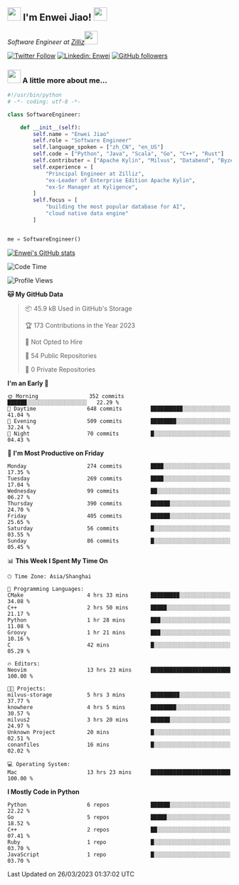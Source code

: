 <h2><img src="https://emojis.slackmojis.com/emojis/images/1531849430/4246/blob-sunglasses.gif?1531849430" width="30"/> I'm  Enwei Jiao! <img src="https://media.giphy.com/media/juBt25nT1KGys/giphy.gif" width=30> </h2>
<!-- <img align='right' src="https://media.giphy.com/media/M9gbBd9nbDrOTu1Mqx/giphy.gif" width="230"> -->
<p><em>Software Engineer at <a href="https://zilliz.com/">Zilliz</a><img src="https://media.giphy.com/media/WUlplcMpOCEmTGBtBW/giphy.gif" width="30"></em></p>

[![Twitter Follow](https://img.shields.io/twitter/follow/misteranmol?label=Follow)](https://twitter.com/intent/follow?screen_name=EnweiJiao)
[![Linkedin: Enwei](https://img.shields.io/badge/-enwei-blue?style=&logo=Linkedin&logoColor=white&link=https://www.linkedin.com/in/enwei-jiao-41192a97)](https://www.linkedin.com/in/enwei-jiao-41192a97/)
[![GitHub followers](https://img.shields.io/github/followers/jiaoew1991?label=Follow&style=social)](https://github.com/jiaoew1991)


### <img src="https://media.giphy.com/media/VgCDAzcKvsR6OM0uWg/giphy.gif" width="30"> A little more about me...  

```python
#!/usr/bin/python
# -*- coding: utf-8 -*-

class SoftwareEngineer:

    def __init__(self):
        self.name = "Enwei Jiao"
        self.role = "Software Engineer"
        self.language_spoken = ["zh_CN", "en_US"]
        self.code = ["Python", "Java", "Scala", "Go", "C++", "Rust"]
        self.contributer = ["Apache Kylin", "Milvus", "Databend", "Byzer-Lang"]
        self.experience = [
            "Principal Engineer at Zilliz",
            "ex-Leader of Enterprise Edition Apache Kylin",
            "ex-Sr Manager at Kyligence",
        ]
        self.focus = [
            "building the most popular database for AI",
            "cloud native data engine"
        ]


me = SoftwareEngineer()
```

[![Enwei's GitHub stats](https://github-readme-stats.vercel.app/api?username=jiaoew1991&count_private=true&show_icons=true)](https://github.com/jiaoew1991/jiaoew1991)

<!-- [![Top Langs](https://github-readme-stats.vercel.app/api/top-langs/?username=jiaoew1991&layout=compact)](https://github.com/jiaoew1991/jiaoew1991) -->

<!--START_SECTION:waka-->
![Code Time](http://img.shields.io/badge/Code%20Time-588%20hrs%2044%20mins-blue)

![Profile Views](http://img.shields.io/badge/Profile%20Views-0-blue)

**🐱 My GitHub Data** 

> 📦 45.9 kB Used in GitHub's Storage 
 > 
> 🏆 173 Contributions in the Year 2023
 > 
> 🚫 Not Opted to Hire
 > 
> 📜 54 Public Repositories 
 > 
> 🔑 0 Private Repositories 
 > 
**I'm an Early 🐤** 

```text
🌞 Morning                352 commits         ██████░░░░░░░░░░░░░░░░░░░   22.29 % 
🌆 Daytime                648 commits         ██████████░░░░░░░░░░░░░░░   41.04 % 
🌃 Evening                509 commits         ████████░░░░░░░░░░░░░░░░░   32.24 % 
🌙 Night                  70 commits          █░░░░░░░░░░░░░░░░░░░░░░░░   04.43 % 
```
📅 **I'm Most Productive on Friday** 

```text
Monday                   274 commits         ████░░░░░░░░░░░░░░░░░░░░░   17.35 % 
Tuesday                  269 commits         ████░░░░░░░░░░░░░░░░░░░░░   17.04 % 
Wednesday                99 commits          ██░░░░░░░░░░░░░░░░░░░░░░░   06.27 % 
Thursday                 390 commits         ██████░░░░░░░░░░░░░░░░░░░   24.70 % 
Friday                   405 commits         ██████░░░░░░░░░░░░░░░░░░░   25.65 % 
Saturday                 56 commits          █░░░░░░░░░░░░░░░░░░░░░░░░   03.55 % 
Sunday                   86 commits          █░░░░░░░░░░░░░░░░░░░░░░░░   05.45 % 
```


📊 **This Week I Spent My Time On** 

```text
🕑︎ Time Zone: Asia/Shanghai

💬 Programming Languages: 
CMake                    4 hrs 33 mins       █████████░░░░░░░░░░░░░░░░   34.08 % 
C++                      2 hrs 50 mins       █████░░░░░░░░░░░░░░░░░░░░   21.17 % 
Python                   1 hr 28 mins        ███░░░░░░░░░░░░░░░░░░░░░░   11.08 % 
Groovy                   1 hr 21 mins        ███░░░░░░░░░░░░░░░░░░░░░░   10.16 % 
C                        42 mins             █░░░░░░░░░░░░░░░░░░░░░░░░   05.29 % 

🔥 Editors: 
Neovim                   13 hrs 23 mins      █████████████████████████   100.00 % 

🐱‍💻 Projects: 
milvus-storage           5 hrs 3 mins        █████████░░░░░░░░░░░░░░░░   37.77 % 
knowhere                 4 hrs 5 mins        ████████░░░░░░░░░░░░░░░░░   30.57 % 
milvus2                  3 hrs 20 mins       ██████░░░░░░░░░░░░░░░░░░░   24.97 % 
Unknown Project          20 mins             █░░░░░░░░░░░░░░░░░░░░░░░░   02.51 % 
conanfiles               16 mins             █░░░░░░░░░░░░░░░░░░░░░░░░   02.02 % 

💻 Operating System: 
Mac                      13 hrs 23 mins      █████████████████████████   100.00 % 
```

**I Mostly Code in Python** 

```text
Python                   6 repos             ██████░░░░░░░░░░░░░░░░░░░   22.22 % 
Go                       5 repos             █████░░░░░░░░░░░░░░░░░░░░   18.52 % 
C++                      2 repos             ██░░░░░░░░░░░░░░░░░░░░░░░   07.41 % 
Ruby                     1 repo              █░░░░░░░░░░░░░░░░░░░░░░░░   03.70 % 
JavaScript               1 repo              █░░░░░░░░░░░░░░░░░░░░░░░░   03.70 % 
```




 Last Updated on 26/03/2023 01:37:02 UTC
<!--END_SECTION:waka-->
